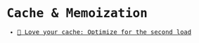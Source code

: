 <samp>

# Cache & Memoization

- [🎥 Love your cache: Optimize for the second load](https://www.youtube.com/watch?v=tprJYFkv4LU&ab_channel=GoogleChromeDevelopers)

</samp>